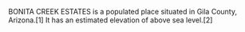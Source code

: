 BONITA CREEK ESTATES is a populated place situated in Gila County, Arizona.[1] It has an estimated elevation of above sea level.[2]
